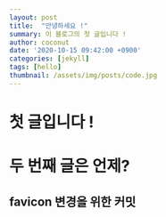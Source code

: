 ```yaml
---
layout: post
title:  "안녕하세요 !"
summary: 이 블로그의 첫 글입니다 !
author: coconut
date: '2020-10-15 09:42:00 +0900'
categories: [jekyll]
tags: [hello]
thumbnail: /assets/img/posts/code.jpg
---
```


# 첫 글입니다 !

# 두 번째 글은 언제?

## favicon 변경을 위한 커밋